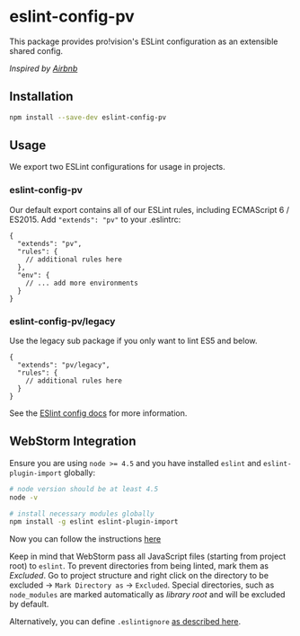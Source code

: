 # eslint-config-pv

This package provides pro!vision's ESLint configuration as an extensible shared config.

_Inspired by [Airbnb](https://github.com/airbnb/javascript/tree/master/packages/eslint-config-airbnb)_


## Installation
```bash
npm install --save-dev eslint-config-pv
```


## Usage

We export two ESLint configurations for usage in projects.

### eslint-config-pv

Our default export contains all of our ESLint rules, including ECMAScript 6 / ES2015.
Add `"extends": "pv"` to your .eslintrc:

```
{
  "extends": "pv",
  "rules": {
    // additional rules here
  },
  "env": {
    // ... add more environments
  }
}
```

### eslint-config-pv/legacy

Use the legacy sub package if you only want to lint ES5 and below.

```
{
  "extends": "pv/legacy",
  "rules": {
    // additional rules here
  }
}
```

See the [ESlint config docs](http://eslint.org/docs/user-guide/configuring#extending-configuration-files)
for more information.


## WebStorm Integration
Ensure you are using `node >= 4.5` and you have installed `eslint` and `eslint-plugin-import` globally:
```bash
# node version should be at least 4.5
node -v

# install necessary modules globally
npm install -g eslint eslint-plugin-import
```

Now you can follow the instructions [here](https://www.jetbrains.com/help/webstorm/2016.2/using-javascript-code-quality-tools.html#ESLint)

Keep in mind that WebStorm pass all JavaScript files (starting from project root) to `eslint`. To prevent directories
from being linted, mark them as _Excluded_. Go to project structure and right click on the directory to be excluded ->
`Mark Directory as` -> `Excluded`. Special directories, such as `node_modules` are marked automatically as _library root_
and will be excluded by default.

Alternatively, you can define `.eslintignore` [as described here](http://eslint.org/docs/user-guide/configuring#ignoring-files-and-directories).